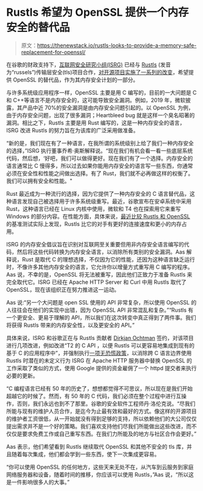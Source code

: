 # Rustls 希望为 OpenSSL 提供一个内存安全的替代品

> 原文：<https://thenewstack.io/rustls-looks-to-provide-a-memory-safe-replacement-for-openssl/>

在谷歌的财政支持下，[互联网安全研究小组(ISRG)](https://www.abetterinternet.org/) 已经与 [Rustls](https://github.com/ctz/rustls) (发音为“russels”)传输层安全(tls)项目合作，[对开源项目实施了一系列的改变](https://www.abetterinternet.org/post/preparing-rustls-for-wider-adoption/)，希望提供 OpenSSL 的替代品，作为其内存安全计划的一部分。

与许多系统级应用程序一样，OpenSSL 主要是用 C 编写的，目前的一大问题是 C 和 C++等语言不是内存安全的，这可能导致安全漏洞。例如，2019 年，微软披露，其产品中近 70%的安全漏洞是由内存安全问题引起的。以 OpenSSL 为例，由于内存安全问题，出现了很多漏洞；Heartbleed bug 就是这样一个臭名昭著的漏洞。相比之下，Rustls 主要是用 Rust 编写的，这是一种内存安全的语言，ISRG 改进 Rustls 的努力旨在为该库的广泛采用做准备。

“新的是，我们现在有了一种语言，在我所谓的系统级别上给了我们一种内存安全的选择，”ISRG 执行董事乔希·奥斯解释说。“现在我们有机会看一看一些底层系统代码，然后想，‘好吧，我们可以做得更好。现在我们有了一个选择。内存安全的语言通常比 C 慢得多，所以过去如果你能用内存安全的语言写一些东西，你通常必须在安全性和性能之间做出选择。有了 Rust，我们就不必再做这样的权衡了。我们可以拥有安全和性能。"

Rust 最近成为一种流行的选择，因为它提供了一种内存安全的 C 语言替代品，这种语言发现自己被选择用于许多系统级重写。最近，谷歌宣布在安卓系统中采用 Rust，这种语言已经在 Linux 内核中使用，微软和 T4 也在探索用它来重写 Windows 的部分内容。在性能方面，具体来说，[最近比较 Rustls 和 OpenSSL](https://www.zdnet.com/article/a-rust-based-tls-library-outperformed-openssl-in-almost-every-category/) 的基准测试实际上发现，Rustls 比它的对手有更好的连接速度和更小的内存占用。

ISRG 的内存安全倡议旨在识别对互联网至关重要但用非内存安全语言编写的代码，然后将这些代码转换为内存安全语言，以消除所有类别的安全漏洞。Aas 解释说，Rust 是取代 C 的理想选择，不仅因为它的性能，还因为这种语言缺乏运行时，不像许多其他内存安全的语言，它允许你以增量方式重写用 C 编写的程序。Aas 说，不幸的是，OpenSSL 将无法被重写，因此他们正致力于准备 Rustls 来完全取代它。ISRG 已经在 Apache HTTP Server 和 Curl 中用 Rustls 取代了 OpenSSL，现在该组织正在努力推进这一运动。

Aas 说:“另一个大问题是 open SSL 使用的 API 非常复杂，所以使用 OpenSSL 的人往往会在他们的实现中出错，因为 OpenSSL API 非常混乱和复杂。”“Rustls 有一个更安全、更易于理解的 API，所以我们在这次转变中真正得到了两件事。我们将获得 Rustls 带来的内存安全性，以及更安全的 API。”

具体来说，ISRG 和谷歌正在与 Rustls 贡献者 [Dirkjan Ochtman](https://github.com/djc) 签约，对该项目进行几项改进，例如改进“T2 的 C API ，以便 Rustls 可以更容易地集成到现有的基于 C 的应用程序中”，并强制执行[一项无恐慌政策](https://github.com/ctz/rustls/issues/447)，以消除跨 C 语言边界使用 Rustls 时潜在的未定义行为 ISRG 在 Apache HTTP 服务器中替换 OpenSSL 的工作采取了类似的方式，使用 Google 提供的资金雇佣了一个 httpd 提交者来执行必要的更新。

“C 编程语言已经有 50 年的历史了，想想都觉得不可思议，所以现在是我们开始超越它的时候了。然而，有 50 年的 C 代码，我们必须在整个过程中进行互操作，否则，我们永远也到不了那里。谷歌的安全软件工程师丹·洛伦克说。“尽我们所能与现有的维护人员合作，是迄今为止最有效和最好的方式。像这样的开源项目的维护者工资很低，从一开始就没有得到足够的支持，所以依赖他们的大公司仅仅提出需求并不是一个好的策略。我们喜欢支持他们尽我们所能做出这些改进，而不仅仅是要求免费工作或自己重写东西。在我们力所能及的地方与社区合作会更好。”

Aas 表示，他们希望看到 Rustls 继续取代 OpenSSL 和其他不安全的 tls 库，并且随着每次集成，他们都会学到一些东西，使下一次集成更容易。

“你可以使用 OpenSSL 的任何地方，这些天来无处不在，从汽车到云服务到家庭网络服务器和设备，随着时间的推移，你应该可以使用 Rustls，”Aas 说，“所以这是一件影响很多人的大事。”

<svg xmlns:xlink="http://www.w3.org/1999/xlink" viewBox="0 0 68 31" version="1.1"><title>Group</title> <desc>Created with Sketch.</desc></svg>